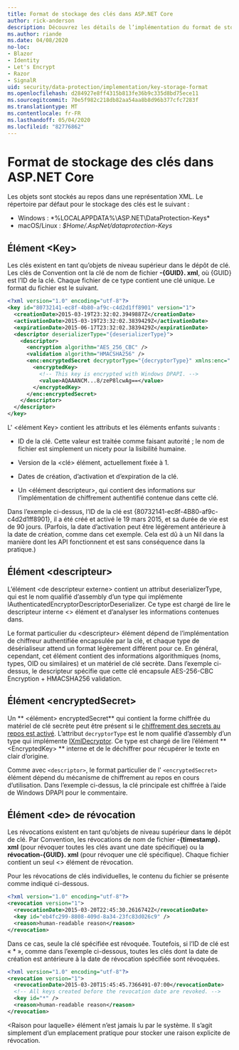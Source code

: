 ```yaml
---
title: Format de stockage des clés dans ASP.NET Core
author: rick-anderson
description: Découvrez les détails de l’implémentation du format de stockage de la clé de protection des données ASP.NET Core.
ms.author: riande
ms.date: 04/08/2020
no-loc:
- Blazor
- Identity
- Let's Encrypt
- Razor
- SignalR
uid: security/data-protection/implementation/key-storage-format
ms.openlocfilehash: d284927e8ff4315b813fe36b9c335d8bd75ece11
ms.sourcegitcommit: 70e5f982c218db82aa54aa8b8d96b377cfc7283f
ms.translationtype: MT
ms.contentlocale: fr-FR
ms.lasthandoff: 05/04/2020
ms.locfileid: "82776862"
---
```

# <a name="key-storage-format-in-aspnet-core"></a>Format de stockage des clés dans ASP.NET Core

<a name="data-protection-implementation-key-storage-format"></a>

Les objets sont stockés au repos dans une représentation XML. Le répertoire par défaut pour le stockage des clés est le suivant :

* Windows : *%LOCALAPPDATA%\ASP.NET\DataProtection-Keys\*
* macOS/Linux : *$Home/.AspNet/dataprotection-Keys*

## <a name="the-key-element"></a>Élément \<Key>

Les clés existent en tant qu’objets de niveau supérieur dans le dépôt de clé. Les clés de Convention ont la clé de nom de fichier **-{GUID}. xml**, où {GUID} est l’ID de la clé. Chaque fichier de ce type contient une clé unique. Le format du fichier est le suivant.

```xml
<?xml version="1.0" encoding="utf-8"?>
<key id="80732141-ec8f-4b80-af9c-c4d2d1ff8901" version="1">
  <creationDate>2015-03-19T23:32:02.3949887Z</creationDate>
  <activationDate>2015-03-19T23:32:02.3839429Z</activationDate>
  <expirationDate>2015-06-17T23:32:02.3839429Z</expirationDate>
  <descriptor deserializerType="{deserializerType}">
    <descriptor>
      <encryption algorithm="AES_256_CBC" />
      <validation algorithm="HMACSHA256" />
      <enc:encryptedSecret decryptorType="{decryptorType}" xmlns:enc="...">
        <encryptedKey>
          <!-- This key is encrypted with Windows DPAPI. -->
          <value>AQAAANCM...8/zeP8lcwAg==</value>
        </encryptedKey>
      </enc:encryptedSecret>
    </descriptor>
  </descriptor>
</key>
```

L' \<élément Key> contient les attributs et les éléments enfants suivants :

* ID de la clé. Cette valeur est traitée comme faisant autorité ; le nom de fichier est simplement un nicety pour la lisibilité humaine.

* Version de la \<clé> élément, actuellement fixée à 1.

* Dates de création, d’activation et d’expiration de la clé.

* Un \<élément descripteur>, qui contient des informations sur l’implémentation de chiffrement authentifié contenue dans cette clé.

Dans l’exemple ci-dessus, l’ID de la clé est {80732141-ec8f-4B80-af9c-c4d2d1ff8901}, il a été créé et activé le 19 mars 2015, et sa durée de vie est de 90 jours. (Parfois, la date d’activation peut être légèrement antérieure à la date de création, comme dans cet exemple. Cela est dû à un Nil dans la manière dont les API fonctionnent et est sans conséquence dans la pratique.)

## <a name="the-descriptor-element"></a>Élément \<descripteur>

L’élément \<de descripteur externe> contient un attribut deserializerType, qui est le nom qualifié d’assembly d’un type qui implémente IAuthenticatedEncryptorDescriptorDeserializer. Ce type est chargé de lire le descripteur interne \<> élément et d’analyser les informations contenues dans.

Le format particulier du \<descripteur> élément dépend de l’implémentation de chiffreur authentifiée encapsulée par la clé, et chaque type de désérialiseur attend un format légèrement différent pour ce. En général, cependant, cet élément contient des informations algorithmiques (noms, types, OID ou similaires) et un matériel de clé secrète. Dans l’exemple ci-dessus, le descripteur spécifie que cette clé encapsule AES-256-CBC Encryption + HMACSHA256 validation.

## <a name="the-encryptedsecret-element"></a>Élément \<encryptedSecret>

Un ** &lt;élément&gt; encryptedSecret** qui contient la forme chiffrée du matériel de clé secrète peut être présent si le [chiffrement des secrets au repos est activé](xref:security/data-protection/implementation/key-encryption-at-rest). L’attribut `decryptorType` est le nom qualifié d’assembly d’un type qui implémente [IXmlDecryptor](/dotnet/api/microsoft.aspnetcore.dataprotection.xmlencryption.ixmldecryptor). Ce type est chargé de lire l’élément ** &lt;EncryptedKey&gt; ** interne et de le déchiffrer pour récupérer le texte en clair d’origine.

Comme avec `<descriptor>`, le format particulier de l' `<encryptedSecret>` élément dépend du mécanisme de chiffrement au repos en cours d’utilisation. Dans l’exemple ci-dessus, la clé principale est chiffrée à l’aide de Windows DPAPI pour le commentaire.

## <a name="the-revocation-element"></a>Élément \<de> de révocation

Les révocations existent en tant qu’objets de niveau supérieur dans le dépôt de clé. Par Convention, les révocations de nom de fichier **-{timestamp}. xml** (pour révoquer toutes les clés avant une date spécifique) ou la **révocation-{GUID}. xml** (pour révoquer une clé spécifique). Chaque fichier contient un seul \<> élément de révocation.

Pour les révocations de clés individuelles, le contenu du fichier se présente comme indiqué ci-dessous.

```xml
<?xml version="1.0" encoding="utf-8"?>
<revocation version="1">
  <revocationDate>2015-03-20T22:45:30.2616742Z</revocationDate>
  <key id="eb4fc299-8808-409d-8a34-23fc83d026c9" />
  <reason>human-readable reason</reason>
</revocation>
```

Dans ce cas, seule la clé spécifiée est révoquée. Toutefois, si l’ID de clé est « * », comme dans l’exemple ci-dessous, toutes les clés dont la date de création est antérieure à la date de révocation spécifiée sont révoquées.

```xml
<?xml version="1.0" encoding="utf-8"?>
<revocation version="1">
  <revocationDate>2015-03-20T15:45:45.7366491-07:00</revocationDate>
  <!-- All keys created before the revocation date are revoked. -->
  <key id="*" />
  <reason>human-readable reason</reason>
</revocation>
```

\<Raison pour laquelle> élément n’est jamais lu par le système. Il s’agit simplement d’un emplacement pratique pour stocker une raison explicite de révocation.
